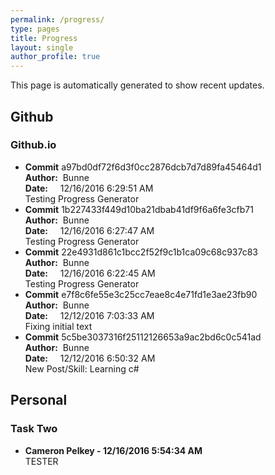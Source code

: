 ```yaml
---
permalink: /progress/
type: pages
title: Progress
layout: single
author_profile: true
---
```


This page is automatically generated to show recent updates.


## Github

### Github.io

- **Commit** a97bd0df72f6d3f0cc2876dcb7d7d89fa45464d1<br/>
**Author:**&nbsp; Bunne<br/>
**Date:**&nbsp;&nbsp;&nbsp;&nbsp; 12/16/2016 6:29:51 AM<br/>
Testing Progress Generator
- **Commit** 1b227433f449d10ba21dbab41df9f6a6fe3cfb71<br/>
**Author:**&nbsp; Bunne<br/>
**Date:**&nbsp;&nbsp;&nbsp;&nbsp; 12/16/2016 6:27:47 AM<br/>
Testing Progress Generator
- **Commit** 22e4931d861c1bcc2f52f9c1b1ca09c68c937c83<br/>
**Author:**&nbsp; Bunne<br/>
**Date:**&nbsp;&nbsp;&nbsp;&nbsp; 12/16/2016 6:22:45 AM<br/>
Testing Progress Generator
- **Commit** e7f8c6fe55e3c25cc7eae8c4e71fd1e3ae23fb90<br/>
**Author:**&nbsp; Bunne<br/>
**Date:**&nbsp;&nbsp;&nbsp;&nbsp; 12/12/2016 7:03:33 AM<br/>
Fixing initial text
- **Commit** 5c5be3037316f25112126653a9ac2bd6c0c541ad<br/>
**Author:**&nbsp; Bunne<br/>
**Date:**&nbsp;&nbsp;&nbsp;&nbsp; 12/12/2016 6:50:32 AM<br/>
New Post/Skill: Learning c#


## Personal

### Task Two

* **Cameron Pelkey - 12/16/2016 5:54:34 AM**<br/>
TESTER 

